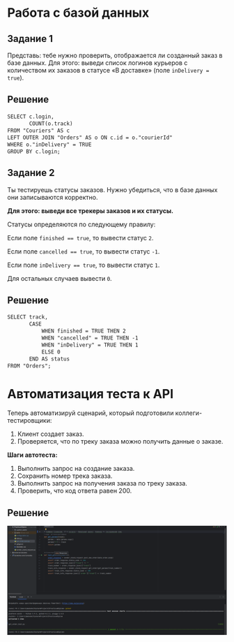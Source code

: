 # Работа с базой данных
## Задание 1
Представь: тебе нужно проверить, отображается ли созданный заказ в базе данных.
Для этого: выведи список логинов курьеров с количеством их заказов в статусе «В доставке» (поле ```inDelivery = true```). 

## Решение
```
SELECT c.login,
       COUNT(o.track)
FROM "Couriers" AS c
LEFT OUTER JOIN "Orders" AS o ON c.id = o."courierId"
WHERE o."inDelivery" = TRUE
GROUP BY c.login;
```

## Задание 2
Ты тестируешь статусы заказов. Нужно убедиться, что в базе данных они записываются корректно.

**Для этого: выведи все трекеры заказов и их статусы.** 

Статусы определяются по следующему правилу:

Если поле ```finished == true```, то вывести статус ```2```.

Если поле ```canсelled == true```, то вывести статус ```-1```.

Если поле ```inDelivery == true```, то вывести статус ```1```.

Для остальных случаев вывести ```0```.

## Решение
```
SELECT track,
       CASE
           WHEN finished = TRUE THEN 2
           WHEN "cancelled" = TRUE THEN -1
           WHEN "inDelivery" = TRUE THEN 1
           ELSE 0
       END AS status
FROM "Orders";
```
# Автоматизация теста к API
Теперь автоматизируй сценарий, который подготовили коллеги-тестировщики:
1. Клиент создает заказ.
2. Проверяется, что по треку заказа можно получить данные о заказе.

**Шаги автотеста:**
1. Выполнить запрос на создание заказа.
2. Сохранить номер трека заказа.
3. Выполнить запрос на получения заказа по треку заказа.
4. Проверить, что код ответа равен 200.

## Решение
![img.png](img.png)